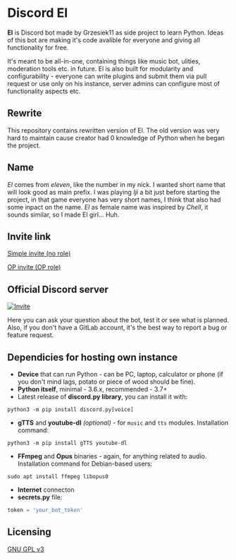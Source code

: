 # Discord El

**El** is Discord bot made by Grzesiek11 as side project to learn Python. Ideas of this bot are making it's code avalible for everyone and giving all functionality for free.

It's meant to be all-in-one, containing things like music bot, ulities, moderation tools etc. in future. El is also built for modularity and configurability - everyone can write plugins and submit them via pull request or use only on his instance, server admins can configure most of functionality aspects etc.

## Rewrite

This repository contains rewritten version of El. The old version was very hard to maintain cause creator had 0 knowledge of Python when he began the project.

## Name

*El* comes from *eleven*, like the number in my nick. I wanted short name that will look good as main prefix. I was playing *Iji* a bit just before starting the project, in that game everyone has very short names, I think that also had some inpact on the name. *El* as female name was inspired by *Chell*, it sounds similar, so I made El girl... Huh.

## Invite link

[Simple invite (no role)](https://discordapp.com/api/oauth2/authorize?client_id=469107044587405313&permissions=0&scope=bot)

[OP invite (OP role)](https://discordapp.com/api/oauth2/authorize?client_id=469107044587405313&permissions=8&scope=bot)

## Official Discord server

[![Invite](https://i.imgur.com/Q4anxDV.png "Invite")](https://discord.gg/VFkBgXr "Invite")

Here you can ask your question about the bot, test it or see what is planned. Also, if you don't have a GitLab account, it's the best way to report a bug or feature request.

## Dependicies for hosting own instance

* **Device** that can run Python - can be PC, laptop, calculator or phone (if you don't mind lags, potato or piece of wood should be fine).
* **Python itself**, minimal - 3.6.x, recommended - 3.7+
* Latest release of **discord.py library**, you can install it with:
```
python3 -m pip install discord.py[voice]
```
* **gTTS** and **youtube-dl** *(optional)* - for `music` and `tts` modules. Installation command:
```
python3 -m pip install gTTS youtube-dl
```
* **FFmpeg** and **Opus** binaries - again, for anything related to audio. Installation command for Debian-based users:
```
sudo apt install ffmpeg libopus0
```
* **Internet** connecton
* **secrets.py** file:
```py
token = 'your_bot_token'
```

## Licensing

[GNU GPL v3](LICENSE)